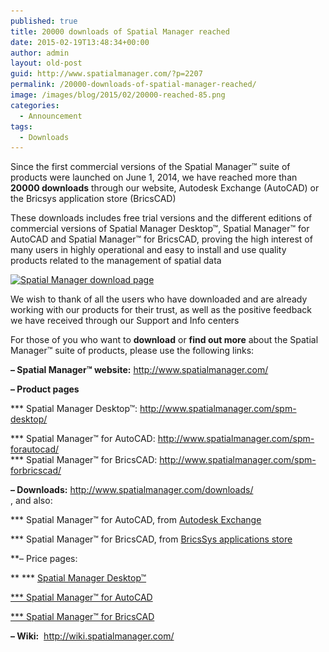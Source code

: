 ```yaml
---
published: true
title: 20000 downloads of Spatial Manager reached
date: 2015-02-19T13:48:34+00:00
author: admin
layout: old-post
guid: http://www.spatialmanager.com/?p=2207
permalink: /20000-downloads-of-spatial-manager-reached/
image: /images/blog/2015/02/20000-reached-85.png
categories:
  - Announcement
tags:
  - Downloads
---
```

Since the first commercial versions of the Spatial Manager™ suite of products were launched on June 1, 2014, we have reached more than **20000 downloads** through our website, Autodesk Exchange (AutoCAD) or the Bricsys application store (BricsCAD)<!--more-->

These downloads includes free trial versions and the different editions of commercial versions of Spatial Manager Desktop™, Spatial Manager™ for AutoCAD and Spatial Manager™ for BricsCAD, proving the high interest of many users in highly operational and easy to install and use quality products related to the management of spatial data

<a href="http://www.spatialmanager.com/downloads/" target="_blank" rel="nofollow"><img src="/images/blog/2015/02/Spatial-Manager-download-page3.png" alt="Spatial Manager download page" width="625" height="232" srcset="/images/blog/2015/02/Spatial-Manager-download-page3.png 889w, /images/blog/2015/02/Spatial-Manager-download-page3-300x111.png 300w, /images/blog/2015/02/Spatial-Manager-download-page3-624x231.png 624w" sizes="(max-width: 625px) 100vw, 625px" /></a>

We wish to thank of all the users who have downloaded and are already working with our products for their trust, as well as the positive feedback we have received through our Support and Info centers

For those of you who want to **download** or **find out more** about the Spatial Manager™ suite of products, please use the following links:

**&#8211; Spatial Manager™ website:** <a title="Spatial Manager website" href="http://www.spatialmanager.com/" target="_blank" rel="nofollow">http://www.spatialmanager.com/</a>
  
**&#8211; Product pages**
  
\*** Spatial Manager Desktop™: <a title="Spatial Manager Desktop page" href="http://www.spatialmanager.com/spm-desktop/" target="_blank" rel="nofollow">http://www.spatialmanager.com/spm-desktop/</a>
  
\*** Spatial Manager™ for AutoCAD: <a title="Spatial Manager for AutoCAD page" href="http://www.spatialmanager.com/spm-forautocad/" target="_blank" rel="nofollow">http://www.spatialmanager.com/spm-forautocad/<br /> </a>\*** Spatial Manager™ for BricsCAD: <a title="Spatial Manager for BricsCAD page" href="http://www.spatialmanager.com/spm-forbricscad/" target="_blank" rel="nofollow">http://www.spatialmanager.com/spm-forbricscad/</a>
  
**&#8211; Downloads:** <a title="Spatial Manager Downloads page" href="http://www.spatialmanager.com/downloads/" target="_blank" rel="nofollow">http://www.spatialmanager.com/downloads/<br /> </a>, and also:
  
\*** Spatial Manager™ for AutoCAD, from <a title="Autodesk Exchange" href="https://apps.exchange.autodesk.com/All/en/List/Search?searchboxstore=All&facet=&collection=&sort=dateUpdated%2Cdesc&language=en&query=spatial+manager+opencartis" target="_blank" rel="nofollow">Autodesk Exchange</a>
  
\*** Spatial Manager™ for BricsCAD, from <a title="Bricsys applications store" href="https://www.bricsys.com/common/applications/application.jsp?app=899&apploc=1553" target="_blank" rel="nofollow">BricsSys applications store</a>
  
**&#8211; Price pages:
  
** \*** <a title="Spatial Manager Desktop prices page" href="http://www.spatialmanager.com/spm-desktop-prices/" target="_blank" rel="nofollow">Spatial Manager Desktop™</a>
  
<a title="Spatial Manager for AutoCAD prices page" href="http://www.spatialmanager.com/spm-forautocad-prices/" target="_blank" rel="nofollow">*** Spatial Manager™ for AutoCAD</a>
  
<a title="Spatial Manager for BricsCAD prices page" href="http://www.spatialmanager.com/spm-forbricscad-prices/" target="_blank" rel="nofollow">*** Spatial Manager™ for BricsCAD</a>
  
**&#8211; Wiki:**  <a title="Spatial Manager Wiki" href="http://wiki.spatialmanager.com/index.php?title=Main_Page" target="_blank" rel="nofollow">http://wiki.spatialmanager.com/</a>